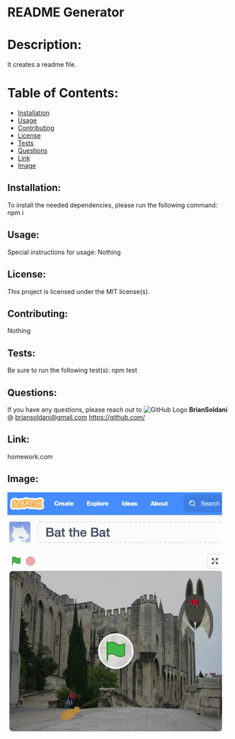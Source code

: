# README Generator
    
# Description: 

It creates a readme file.
    
# Table of Contents: 

* [Installation](#installation)
* [Usage](#usage)
* [Contributing](#contributing)
* [License](#license)
* [Tests](#tests)
* [Questions](#questions)
* [Link](#link)
* [Image](#image)

    
## Installation: 

To install the needed dependencies, please run the following command: npm i
    
## Usage: 
    
Special instructions for usage: Nothing
    
## License: 
    
This project is licensed under the MIT license(s).
    
## Contributing: 

Nothing
    
## Tests: 

Be sure to run the following test(s): npm test
    
## Questions: 
    
If you have any questions, please reach out to ![GitHub Logo](:speech_balloon:) **BrianSoldani** @ briansoldani@gmail.com https://github.com/

## Link: 

homework.com

## Image:

![](assets/images/portfolio.jpg)
